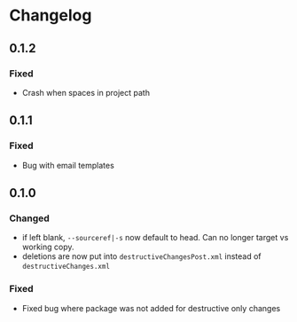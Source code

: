 # Changelog

## 0.1.2

### Fixed

- Crash when spaces in project path

## 0.1.1

### Fixed

- Bug with email templates

## 0.1.0

### Changed

- if left blank, `--sourceref|-s` now default to head. Can no longer target vs working copy.
- deletions are now put into `destructiveChangesPost.xml` instead of `destructiveChanges.xml`

### Fixed

- Fixed bug where package was not added for destructive only changes
